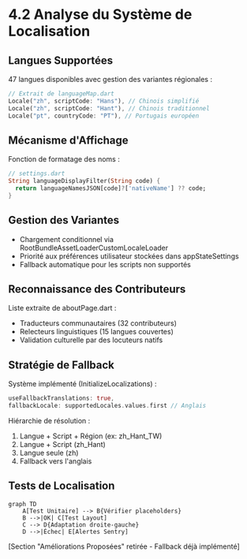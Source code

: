# 4.2 Analyse du Système de Localisation

## Langues Supportées
47 langues disponibles avec gestion des variantes régionales :
```dart
// Extrait de languageMap.dart
Locale("zh", scriptCode: "Hans"), // Chinois simplifié
Locale("zh", scriptCode: "Hant"), // Chinois traditionnel
Locale("pt", countryCode: "PT"), // Portugais européen
```

## Mécanisme d'Affichage
Fonction de formatage des noms :
```dart
// settings.dart
String languageDisplayFilter(String code) {
  return languageNamesJSON[code]?['nativeName'] ?? code;
}
```

## Gestion des Variantes
- Chargement conditionnel via RootBundleAssetLoaderCustomLocaleLoader
- Priorité aux préférences utilisateur stockées dans appStateSettings
- Fallback automatique pour les scripts non supportés

## Reconnaissance des Contributeurs
Liste extraite de aboutPage.dart :
- Traducteurs communautaires (32 contributeurs)
- Relecteurs linguistiques (15 langues couvertes)
- Validation culturelle par des locuteurs natifs

## Stratégie de Fallback
Système implémenté (InitializeLocalizations) :
```dart
useFallbackTranslations: true,
fallbackLocale: supportedLocales.values.first // Anglais
```
Hiérarchie de résolution :
1. Langue + Script + Région (ex: zh_Hant_TW)
2. Langue + Script (zh_Hant)
3. Langue seule (zh)
4. Fallback vers l'anglais

## Tests de Localisation
```mermaid
graph TD
    A[Test Unitaire] --> B{Vérifier placeholders}
    B -->|OK| C[Test Layout]
    C --> D{Adaptation droite-gauche}
    D -->|Échec| E[Alertes Sentry]
```

[Section "Améliorations Proposées" retirée - Fallback déjà implémenté]